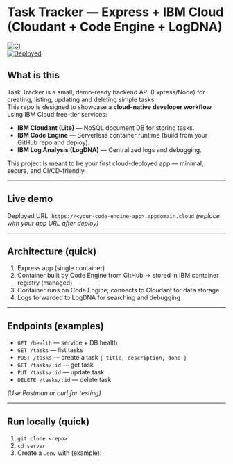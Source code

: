 # Task Tracker — Express + IBM Cloud (Cloudant + Code Engine + LogDNA)

[![CI](https://img.shields.io/badge/ci-pending-lightgrey)](#)  
[![Deployed](https://img.shields.io/badge/deployed-IBM%20Code%20Engine-blue)](#)

## What is this
Task Tracker is a small, demo-ready backend API (Express/Node) for creating, listing, updating and deleting simple tasks.  
This repo is designed to showcase a **cloud-native developer workflow** using IBM Cloud free-tier services:

- **IBM Cloudant (Lite)** — NoSQL document DB for storing tasks.  
- **IBM Code Engine** — Serverless container runtime (build from your GitHub repo and deploy).  
- **IBM Log Analysis (LogDNA)** — Centralized logs and debugging.

This project is meant to be your first cloud-deployed app — minimal, secure, and CI/CD-friendly.

---

## Live demo
Deployed URL: `https://<your-code-engine-app>.appdomain.cloud` *(replace with your app URL after deploy)*

---

## Architecture (quick)
1. Express app (single container)  
2. Container built by Code Engine from GitHub → stored in IBM container registry (managed)  
3. Container runs on Code Engine; connects to Cloudant for data storage  
4. Logs forwarded to LogDNA for searching and debugging

---

## Endpoints (examples)
- `GET /health` — service + DB health  
- `GET /tasks` — list tasks  
- `POST /tasks` — create a task `{ title, description, done }`  
- `GET /tasks/:id` — get task  
- `PUT /tasks/:id` — update task  
- `DELETE /tasks/:id` — delete task

*(Use Postman or curl for testing)*

---

## Run locally (quick)
1. `git clone <repo>`  
2. `cd server`  
3. Create a `.env` with (example):
